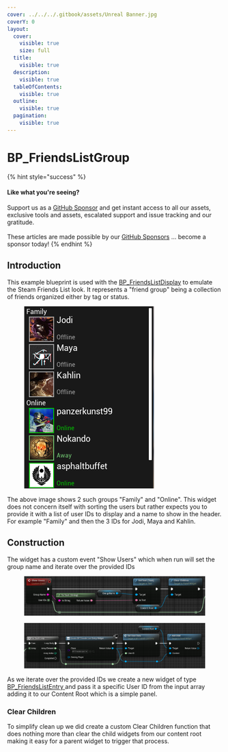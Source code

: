 ```yaml
---
cover: ../../../.gitbook/assets/Unreal Banner.jpg
coverY: 0
layout:
  cover:
    visible: true
    size: full
  title:
    visible: true
  description:
    visible: true
  tableOfContents:
    visible: true
  outline:
    visible: true
  pagination:
    visible: true
---
```


# BP\_FriendsListGroup

{% hint style="success" %}
#### Like what you're seeing?

Support us as a [GitHub Sponsor](../../../where-to-buy/become-a-sponsor.md) and get instant access to all our assets, exclusive tools and assets, escalated support and issue tracking and our gratitude.\
\
These articles are made possible by our [GitHub Sponsors](../../../where-to-buy/become-a-sponsor.md) ... become a sponsor today!
{% endhint %}

## Introduction

This example blueprint is used with the [BP\_FriendsListDisplay](bp\_friendslistdisplay.md) to emulate the Steam Friends List look. It represents a "friend group" being a collection of friends organized either by tag or status.

<div align="left">

<figure><img src="../../../.gitbook/assets/image (358).png" alt=""><figcaption></figcaption></figure>

</div>

The above image shows 2 such groups "Family" and "Online". This widget does not concern itself with sorting the users but rather expects you to provide it with a list of user IDs to display and a name to show in the header. For example "Family" and then the 3 IDs for Jodi, Maya and Kahlin.

## Construction

The widget has a custom event "Show Users" which when run will set the group name and iterate over the provided IDs

<figure><img src="../../../.gitbook/assets/image (359).png" alt=""><figcaption></figcaption></figure>

<figure><img src="../../../.gitbook/assets/image (360).png" alt=""><figcaption></figcaption></figure>

As we iterate over the provided IDs we create a new widget of type [BP\_FriendsListEntry ](bp\_friendslistentry.md)and pass it a specific User ID from the input array adding it to our Content Root which is a simple panel.

### Clear Children

To simplify clean up we did create a custom Clear Children function that does nothing more than clear the child widgets from our content root making it easy for a parent widget to trigger that process.
